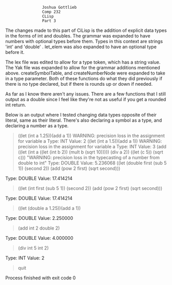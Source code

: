 
				    Joshua Gottlieb
					Comp 232
					CLisp
					Part 3





The changes made to this part of CiLisp is the addition of explicit data types in the
forms of int and doubles. The grammar was expanded to have numbers with optional types 
before them. Types in this context are strings 'int' and 'double' . let_elem was also 
expanded to have an optional type before it. 

The lex file was edited to allow for a type token, which has a string value. The Yak file
was expanded to allow for the grammar additions mentioned above. createSymbolTable, and 
createNumberNode were expanded to take in a type parameter. Both of these functions do what
they did previously if there is no type declared, but if there is rounds up or down
if needed.

As far as I know there aren't any issues. There are a few functions that I still output as 
a double since I feel like they're not as useful if you get a rounded int return.

Below is an output where I tested changing data types opposite of their
literal, same as their literal. There's also declaring a symbol as a type, 
and declaring a number as a type.

> ((let (int a 1.25))(add a 1))
WARNING: precision loss in the assignment for variable a
Type: INT
Value: 2
> ((let (int a 1.5))(add a 1))
WARNING: precision loss in the assignment for variable a
Type: INT
Value: 3
> (add ((let (int a ((let (int b 2)) (mult b (sqrt 10))))) (div a 2)) ((let (c 5)) (sqrt c)))
"WARNING: precision loss in the typecasting of a number from double to int"
Type: DOUBLE
Value: 5.236068
> ((let (double first (sub 5 1)) (second 2)) (add (pow 2 first) (sqrt second)))

Type: DOUBLE
Value: 17.414214
> ((let (int first (sub 5 1)) (second 2)) (add (pow 2 first) (sqrt second)))

Type: DOUBLE
Value: 17.414214
> 
> ((let (double a 1.25))(add a 1))

Type: DOUBLE
Value: 2.250000

> (add int 2 double 2)

Type: DOUBLE
Value: 4.000000
> (div int 5 int 2)

Type: INT
Value: 2
> quit

Process finished with exit code 0

